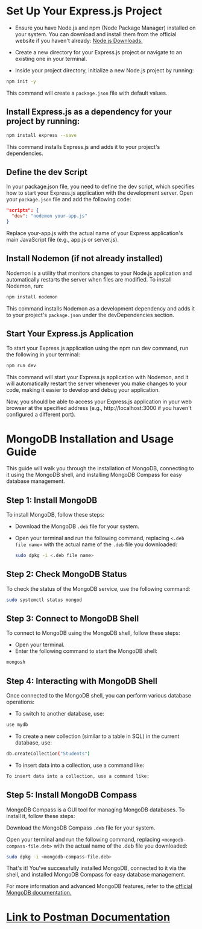 # Set Up Your Express.js Project

- Ensure you have Node.js and npm (Node Package Manager) installed on your system. You can download and install them from the official website if you haven't already: [Node.js Downloads.](https://nodejs.org/en/download)

- Create a new directory for your Express.js project or navigate to an existing one in your terminal.

- Inside your project directory, initialize a new Node.js project by running:

```bash
npm init -y
```

This command will create a `package.json` file with default values.

## Install Express.js as a dependency for your project by running:

```bash
npm install express --save
```

This command installs Express.js and adds it to your project's dependencies.

## Define the dev Script

In your package.json file, you need to define the dev script, which specifies how to start your Express.js application with the development server. Open your `package.json` file and add the following code:

```json
"scripts": {
  "dev": "nodemon your-app.js"
}
```

Replace your-app.js with the actual name of your Express application's main JavaScript file (e.g., app.js or server.js).

## Install Nodemon (if not already installed)

Nodemon is a utility that monitors changes to your Node.js application and automatically restarts the server when files are modified. To install Nodemon, run:

```bash
npm install nodemon
```

This command installs Nodemon as a development dependency and adds it to your project's `package.json` under the devDependencies section.

## Start Your Express.js Application

To start your Express.js application using the npm run dev command, run the following in your terminal:

```bash
npm run dev
```

This command will start your Express.js application with Nodemon, and it will automatically restart the server whenever you make changes to your code, making it easier to develop and debug your application.

Now, you should be able to access your Express.js application in your web browser at the specified address (e.g., http://localhost:3000 if you haven't configured a different port).

# MongoDB Installation and Usage Guide

This guide will walk you through the installation of MongoDB, connecting to it using the MongoDB shell, and installing MongoDB Compass for easy database management.

## Step 1: Install MongoDB

To install MongoDB, follow these steps:

- Download the MongoDB `.deb` file for your system.
- Open your terminal and run the following command, replacing `<.deb file name>` with the actual name of the `.deb` file you downloaded:

  ```bash
  sudo dpkg -i <.deb file name>
  ```

## Step 2: Check MongoDB Status

To check the status of the MongoDB service, use the following command:

```bash
sudo systemctl status mongod
```

## Step 3: Connect to MongoDB Shell

To connect to MongoDB using the MongoDB shell, follow these steps:

- Open your terminal.
- Enter the following command to start the MongoDB shell:

```bash
mongosh
```

## Step 4: Interacting with MongoDB Shell

Once connected to the MongoDB shell, you can perform various database operations:

- To switch to another database, use:

```bash
use mydb
```

- To create a new collection (similar to a table in SQL) in the current database, use:

```bash
db.createCollection("Students")
```

- To insert data into a collection, use a command like:

```bash
To insert data into a collection, use a command like:
```

## Step 5: Install MongoDB Compass

MongoDB Compass is a GUI tool for managing MongoDB databases. To install it, follow these steps:

Download the MongoDB Compass `.deb` file for your system.

Open your terminal and run the following command, replacing `<mongodb-compass-file.deb>` with the actual name of the .deb file you downloaded:

```bash
sudo dpkg -i <mongodb-compass-file.deb>
```

That's it! You've successfully installed MongoDB, connected to it via the shell, and installed MongoDB Compass for easy database management.

For more information and advanced MongoDB features, refer to the [official MongoDB documentation.](https://www.mongodb.com/docs/)

# [Link to Postman Documentation](https://documenter.getpostman.com/view/17136337/2s9YJdX3Gz)
